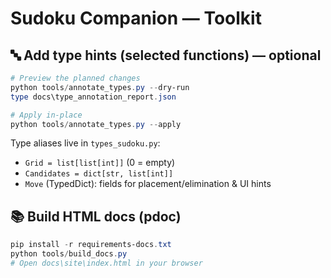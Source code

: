 # Sudoku Companion — Toolkit


## 🔤 Add type hints (selected functions) — optional
```powershell
# Preview the planned changes
python tools/annotate_types.py --dry-run
type docs\type_annotation_report.json

# Apply in-place
python tools/annotate_types.py --apply
```

Type aliases live in `types_sudoku.py`:
- `Grid = list[list[int]]` (0 = empty)
- `Candidates = dict[str, list[int]]`
- `Move` (TypedDict): fields for placement/elimination & UI hints

## 📚 Build HTML docs (pdoc)
```powershell
pip install -r requirements-docs.txt
python tools/build_docs.py
# Open docs\site\index.html in your browser
```
